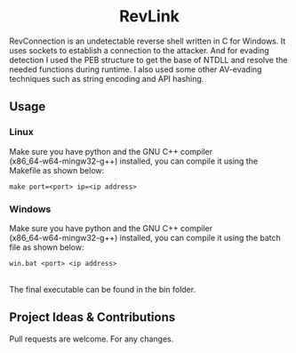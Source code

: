 <div align="center">
  <h1>RevLink</h1>
</div>
RevConnection is an undetectable reverse shell written in C for Windows. It uses sockets to establish a connection to the attacker. And for evading detection I used the PEB structure to get the base of NTDLL and resolve the needed functions during runtime. I also used some other AV-evading techniques such as string encoding and API hashing.

## Usage
### Linux
Make sure you have python and the GNU C++ compiler\
(x86_64-w64-mingw32-g++) installed, you can compile it using the Makefile as shown below:
```
make port=<port> ip=<ip address>
```
### Windows
Make sure you have python and the GNU C++ compiler\
(x86_64-w64-mingw32-g++) installed, you can compile it using the batch file as shown below:
```
win.bat <port> <ip address>
```
\
The final executable can be found in the bin folder.

## Project Ideas & Contributions

Pull requests are welcome. For any changes.